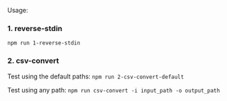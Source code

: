 Usage:

### 1. reverse-stdin

`npm run 1-reverse-stdin`

### 2. csv-convert

Test using the default paths: `npm run 2-csv-convert-default`

Test using any path: `npm run csv-convert -i input_path -o output_path`
